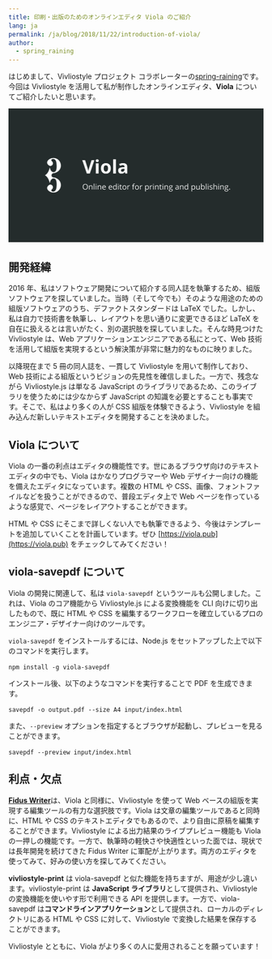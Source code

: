 ```yaml
---
title: 印刷・出版のためのオンラインエディタ Viola のご紹介
lang: ja
permalink: /ja/blog/2018/11/22/introduction-of-viola/
author:
  - spring_raining
---
```


はじめまして、Vivliostyle プロジェクト コラボレーターの<a href="https://github.com/spring-raining">spring-raining</a>です。今回は Vivliostyle を活用して私が制作したオンラインエディタ、**Viola** についてご紹介したいと思います。

<div><a href="https://viola.pub"><img src="/assets/posts/2018-11-22-introduction-of-viola/viola-top.png" alt="https://viola.pub" /></a></div>

## 開発経緯

2016 年、私はソフトウェア開発について紹介する同人誌を執筆するため、組版ソフトウェアを探していました。当時（そして今でも）そのような用途のための組版ソフトウェアのうち、デファクトスタンダードは LaTeX でした。しかし、私は自力で技術書を執筆し、レイアウトを思い通りに変更できるほど LaTeX を自在に扱えるとは言いがたく、別の選択肢を探していました。そんな時見つけた Vivliostyle は、Web アプリケーションエンジニアである私にとって、Web 技術を活用して組版を実現するという解決策が非常に魅力的なものに映りました。

以降現在まで 5 冊の同人誌を、一貫して Vivliostyle を用いて制作しており、Web 技術による組版というビジョンの先見性を確信しました。一方で、残念ながら Vivliostyle.js は単なる JavaScript のライブラリであるため、このライブラリを使うためには少なからず JavaScript の知識を必要とすることも事実です。そこで、私はより多くの人が CSS 組版を体験できるよう、Vivliostyle を組み込んだ新しいテキストエディタを開発することを決めました。

## Viola について

Viola の一番の利点はエディタの機能性です。世にあるブラウザ向けのテキストエディタの中でも、Viola はかなりプログラマーや Web デザイナー向けの機能を備えたエディタになっています。複数の HTML や CSS、画像、フォントファイルなどを扱うことができるので、普段エディタ上で Web ページを作っているような感覚で、ページをレイアウトすることができます。

HTML や CSS にそこまで詳しくない人でも執筆できるよう、今後はテンプレートを追加していくことを計画しています。ぜひ [https://viola.pub](https://viola.pub) をチェックしてみてください！

## viola-savepdf について

Viola の開発に関連して、私は `viola-savepdf` というツールも公開しました。これは、Viola のコア機能から Vivliostyle.js による変換機能を CLI 向けに切り出したもので、既に HTML や CSS を編集するワークフローを確立しているプロのエンジニア・デザイナー向けのツールです。

`viola-savepdf` をインストールするには、Node.js をセットアップした上で以下のコマンドを実行します。

```
npm install -g viola-savepdf
```

インストール後、以下のようなコマンドを実行することで PDF を生成できます。

```
savepdf -o output.pdf --size A4 input/index.html
```

また、`--preview` オプションを指定するとブラウザが起動し、プレビューを見ることができます。

```
savepdf --preview input/index.html
```

## 利点・欠点

[**Fidus Writer**](https://www.fiduswriter.org)は、Viola と同様に、Vivliostyle を使って Web ベースの組版を実現する編集ツールの有力な選択肢です。Viola は文章の編集ツールであると同時に、HTML や CSS のテキストエディタでもあるので、より自由に原稿を編集することができます。Vivliostyle による出力結果のライブプレビュー機能も Viola の一押しの機能です。一方で、執筆時の軽快さや快適性といった面では、現状では長年開発を続けてきた Fidus Writer に軍配が上がります。両方のエディタを使ってみて、好みの使い方を探してみてください。

**vivliostyle-print** は viola-savepdf と似た機能を持ちますが、用途が少し違います。vivliostyle-print は **JavaScript ライブラリ**として提供され、Vivliostyle の変換機能を使いやす形で利用できる API を提供します。一方で、viola-savepdf は**コマンドラインアプリケーション**として提供され、ローカルのディレクトリにある HTML や CSS に対して、Vivliostyle で変換した結果を保存することができます。

Vivliostyle とともに、Viola がより多くの人に愛用されることを願っています！
